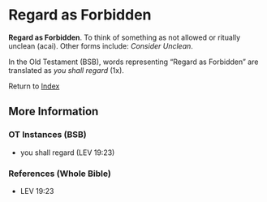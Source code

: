 # Regard as Forbidden
**Regard as Forbidden**. 
To think of something as not allowed or ritually unclean (acai). 
Other forms include: 
*Consider Unclean*. 


In the Old Testament (BSB), words representing “Regard as Forbidden” are translated as 
*you shall regard* (1x). 




Return to [Index](00-Index.md)

## More Information

### OT Instances (BSB)

* you shall regard (LEV 19:23)



### References (Whole Bible)

* LEV 19:23



